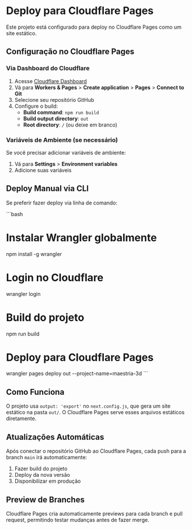 # Deploy para Cloudflare Pages

Este projeto está configurado para deploy no Cloudflare Pages como um site estático.

## Configuração no Cloudflare Pages

### Via Dashboard do Cloudflare

1. Acesse [Cloudflare Dashboard](https://dash.cloudflare.com/)
2. Vá para **Workers & Pages** > **Create application** > **Pages** > **Connect to Git**
3. Selecione seu repositório GitHub
4. Configure o build:
   - **Build command**: `npm run build`
   - **Build output directory**: `out`
   - **Root directory**: `/` (ou deixe em branco)

### Variáveis de Ambiente (se necessário)

Se você precisar adicionar variáveis de ambiente:
1. Vá para **Settings** > **Environment variables**
2. Adicione suas variáveis

## Deploy Manual via CLI

Se preferir fazer deploy via linha de comando:

\`\`\`bash
# Instalar Wrangler globalmente
npm install -g wrangler

# Login no Cloudflare
wrangler login

# Build do projeto
npm run build

# Deploy para Cloudflare Pages
wrangler pages deploy out --project-name=maestria-3d
\`\`\`

## Como Funciona

O projeto usa `output: 'export'` no `next.config.js`, que gera um site estático na pasta `out/`. O Cloudflare Pages serve esses arquivos estáticos diretamente.

## Atualizações Automáticas

Após conectar o repositório GitHub ao Cloudflare Pages, cada push para a branch `main` irá automaticamente:
1. Fazer build do projeto
2. Deploy da nova versão
3. Disponibilizar em produção

## Preview de Branches

Cloudflare Pages cria automaticamente previews para cada branch e pull request, permitindo testar mudanças antes de fazer merge.

